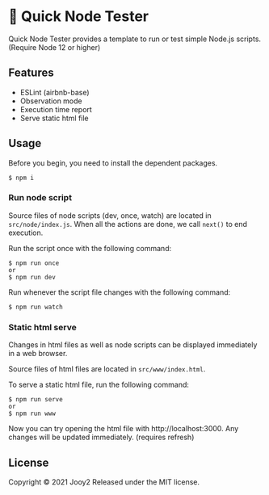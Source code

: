 # 🔭 Quick Node Tester
Quick Node Tester provides a template to run or test simple Node.js scripts. (Require Node 12 or higher)

## Features
- ESLint (airbnb-base)
- Observation mode
- Execution time report
- Serve static html file

## Usage
Before you begin, you need to install the dependent packages.
```shell
$ npm i
```

### Run node script
Source files of node scripts (dev, once, watch) are located in `src/node/index.js`. When all the actions are done, we call `next()` to end execution.

Run the script once with the following command:
```shell
$ npm run once
or
$ npm run dev
```

Run whenever the script file changes with the following command:
```shell
$ npm run watch 
```

### Static html serve
Changes in html files as well as node scripts can be displayed immediately in a web browser.

Source files of html files are located in `src/www/index.html`.

To serve a static html file, run the following command:
```shell
$ npm run serve
or
$ npm run www
```
Now you can try opening the html file with http://localhost:3000. Any changes will be updated immediately. (requires refresh)


## License
Copyright © 2021 Jooy2 Released under the MIT license.
